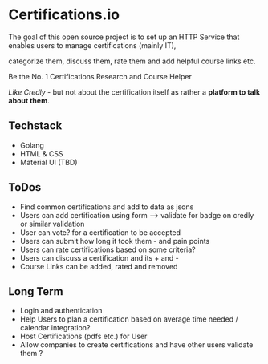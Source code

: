 # Certifications.io

The goal of this open source project is to set up an HTTP Service that enables users to manage certifications (mainly IT),

categorize them, discuss them, rate them and add helpful course links etc.

Be the No. 1 Certifications Research and Course Helper

_Like Credly_ - but not about the certification itself as rather a **platform to talk about them**.

## Techstack

- Golang
- HTML & CSS
- Material UI (TBD)

## ToDos

- Find common certifications and add to data as jsons
- Users can add certification using form --> validate for badge on credly or similar validation
- User can vote? for a certification to be accepted
- Users can submit how long it took them - and pain points
- Users can rate certifications based on some criteria?
- Users can discuss a certification and its + and -
- Course Links can be added, rated and removed

## Long Term

- Login and authentication
- Help Users to plan a certification based on average time needed / calendar integration?
- Host Certifications (pdfs etc.) for User
- Allow companies to create certifications and have other users validate them ?
